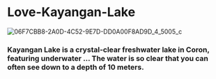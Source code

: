 # Love-Kayangan-Lake

![06F7CBB8-2A0D-4C52-9E7D-DD0A00F8AD9D_4_5005_c](https://user-images.githubusercontent.com/126774702/229323907-b6fdf7ba-7db9-4295-9925-4c582c411d04.jpeg)

### Kayangan Lake is a crystal-clear freshwater lake in Coron, featuring underwater ... The water is so clear that you can often see down to a depth of 10 meters.
